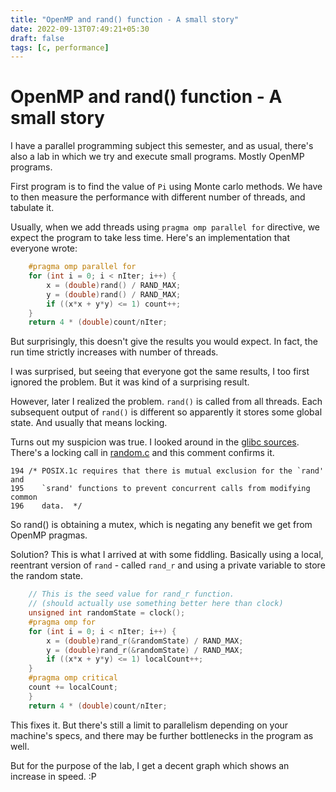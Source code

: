 ```yaml
---
title: "OpenMP and rand() function - A small story"
date: 2022-09-13T07:49:21+05:30
draft: false
tags: [c, performance]
---
```


# OpenMP and rand() function - A small story

I have a parallel programming subject this semester, and as usual, there's also a lab in which we try and execute small programs. Mostly OpenMP programs.

First program is to find the value of `Pi` using Monte carlo methods. We have to then measure the performance with different number of threads, and tabulate it.

Usually, when we add threads using `pragma omp parallel for` directive, we expect the program to take less time. Here's an implementation that everyone wrote:

```c
	#pragma omp parallel for
	for (int i = 0; i < nIter; i++) {
		x = (double)rand() / RAND_MAX;
		y = (double)rand() / RAND_MAX;
		if ((x*x + y*y) <= 1) count++;
	}
	return 4 * (double)count/nIter;
```

But surprisingly, this doesn't give the results you would expect. In fact, the run time strictly increases with number of threads.

I was surprised, but seeing that everyone got the same results, I too first ignored the problem. But it was kind of a surprising result.

However, later I realized the problem. `rand()` is called from all threads. Each subsequent output of `rand()` is different so apparently it stores some global state. And usually that means locking.

Turns out my suspicion was true. I looked around in the [glibc sources](https://sourceware.org/git/?p=glibc.git&a=search&h=HEAD&st=grep&s=rand%28%29). There's a locking call in [random.c](https://sourceware.org/git/?p=glibc.git;a=blob;f=stdlib/random.c;hb=ae612c45efb5e34713859a5facf92368307efb6e) and this comment confirms it.

```
194 /* POSIX.1c requires that there is mutual exclusion for the `rand' and
195    `srand' functions to prevent concurrent calls from modifying common
196    data.  */
```

So rand() is obtaining a mutex, which is negating any benefit we get from OpenMP pragmas.

Solution? This is what I arrived at with some fiddling. Basically using a local, reentrant version of `rand` - called `rand_r` and using a private variable to store the random state.

```c
	// This is the seed value for rand_r function.
	// (should actually use something better here than clock)
	unsigned int randomState = clock();
	#pragma omp for
	for (int i = 0; i < nIter; i++) {
		x = (double)rand_r(&randomState) / RAND_MAX;
		y = (double)rand_r(&randomState) / RAND_MAX;
		if ((x*x + y*y) <= 1) localCount++;
	}
	#pragma omp critical
	count += localCount;
	}
	return 4 * (double)count/nIter;
```

This fixes it. But there's still a limit to parallelism depending on your machine's specs, and there may be further bottlenecks in the program as well.

But for the purpose of the lab, I get a decent graph which shows an increase in speed. :P

